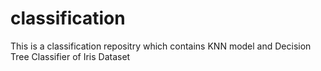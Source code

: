 # classification

This is a classification repositry which contains KNN model and Decision Tree Classifier of Iris Dataset
